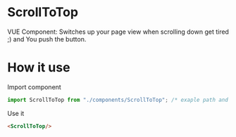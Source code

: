 # ScrollToTop
VUE Component: Switches up your page view when scrolling down get tired ;) and You push the button.

# How it use

Import component

```js
import ScrollToTop from "./components/ScrollToTop"; /* exaple path and import name - can use yours */
```

Use it

```html
<ScrollToTop/>
```